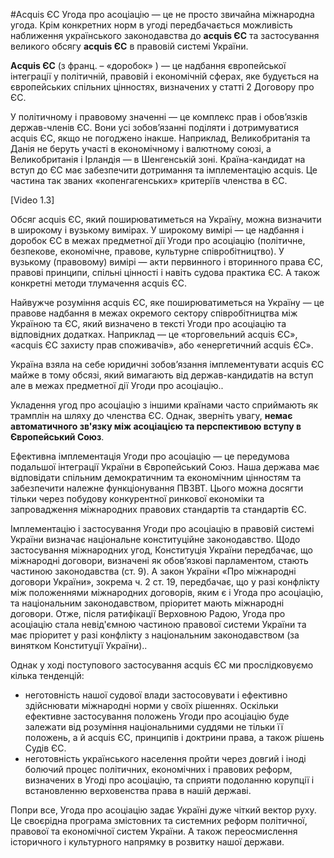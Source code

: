 #Аcquis ЄС
Угода про асоціацію — це не просто звичайна міжнародна угода. Крім конкретних норм в угоді передбачається можливість наближення українського законодавства до **acquis ЄС** та застосування великого обсягу **acquis ЄС** в правовій системі України.

**Аcquis ЄС** (з франц. – «доробок» ) — це надбання європейської інтеграції у політичній, правовій і економічній сферах, яке будується на європейських спільних цінностях, визначених у статті 2 Договору про ЄС. 

У політичному і правовому значенні — це комплекс прав і обов’язків держав-членів ЄС. Вони усі зобов’язанні поділяти і дотримуватися acquis ЄС, якщо не погоджено інакше. Наприклад, Великобританія та Данія не беруть участі в економічному і валютному союзі, а Великобританія і Ірландія — в Шенгенській зоні. Країна-кандидат на вступ до ЄС має забезпечити дотримання та імплементацію acquis. Це частина так званих «копенгагенських» критеріїв членства в ЄС.

[Video 1.3]

Обсяг acquis ЄС, який поширюватиметься на Україну, можна визначити в широкому і вузькому вимірах. У широкому вимірі — це надбання і доробок ЄС в межах предметної дії Угоди про асоціацію (політичне, безпекове, економічне, правове, культурне співробітництво). У вузькому (правовому) вимірі — акти первинного і вторинного права ЄС,  правові принципи, спільні цінності і навіть судова практика ЄС. А також конкретні методи тлумачення acquis ЄС. 

Найвужче розуміння acquis ЄС, яке поширюватиметься на Україну — це правове надбання в межах окремого сектору співробітництва між Україною та ЄС, який визначено в тексті Угоди про асоціацію та відповідних додатках. Наприклад — це «торговельний acquis ЄС», «acquis ЄС захисту прав споживачів», або «енергетичний acquis ЄС».

Україна взяла на себе юридичні зобов’язання імплементувати acquis ЄС майже в тому обсязі, який вимагають від держав-кандидатів на вступ але в межах предметної дії Угоди про асоціацію..

Укладення угод про асоціацію з іншими країнами часто сприймають як трамплін на шляху до членства ЄС. Однак, зверніть увагу, **немає автоматичного зв'язку між асоціацією та перспективою вступу в Європейський Союз**. 

Ефективна імплементація Угоди про асоціацію — це  передумова подальшої інтеграції України в Європейський Союз. Наша держава має відповідати спільним демократичним та економічним цінностям та забезпечити належне функціонування ПВЗВТ. Цього можна досягти тільки через побудову конкурентної ринкової економіки та запровадження міжнародних правових стандартів та стандартів ЄС. 

Імплементацію і застосування Угоди про асоціацію в правовій системі України визначає національне конституційне законодавство. Щодо застосування міжнародних угод, Конституція України передбачає, що міжнародні договори, визначені як обов’язкові парламентом, стають частиною законодавства (ст. 9). А закон України «Про міжнародні договори України», зокрема ч. 2 ст. 19, передбачає, що у разі конфлікту між положеннями міжнародних договорів, яким є і Угода про асоціацію, та національним законодавством, пріоритет мають міжнародні договори. Отже, після ратифікації Верховною Радою, Угода про асоціацію стала невід'ємною частиною правової системи України та має пріоритет у разі конфлікту з національним законодавством (за винятком Конституції України).. 
 
Однак у ході поступового застосування acquis ЄС ми прослідковуємо кілька тенденцій:
<ul class="ul">
    <li>
        неготовність нашої судової влади застосовувати і ефективно здійснювати міжнародні норми у своїх рішеннях. Оскільки ефективне застосування положень Угоди про асоціацію буде залежати від розуміння національними суддями не тільки її положень, а й acquis ЄС, принципів і доктрини права, а також рішень Судів ЄС.
    </li>
    <li>
        неготовність українського населення пройти через довгий і іноді болючий процес політичних, економічних і правових реформ, визначених в Угоді про асоціацію, та сприяти подоланню корупції і встановленню верховенства права в нашій державі.
    </li>
</ul>
Попри все, Угода про асоціацію задає Україні дуже чіткий вектор руху. Це своєрідна програма змістовних та системних  реформ політичної, правової та економічної систем України. А також переосмислення історичного і культурного напрямку в розвитку нашої держави. 